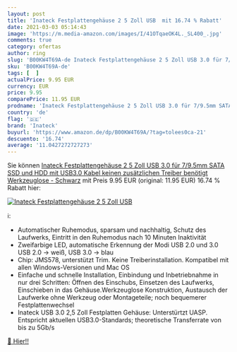 ```yaml
---
layout: post
title: 'Inateck Festplattengehäuse 2 5 Zoll USB  mit 16.74 % Rabatt'
date: 2021-03-03 05:14:43
image: 'https://m.media-amazon.com/images/I/41OTqaeOK4L._SL400_.jpg'
comments: true
category: ofertas
author: ring
slug: 'B00KW4T69A-de Inateck Festplattengehäuse 2 5 Zoll USB 3.0 für 7/9.5mm...'
sku: 'B00KW4T69A-de'
tags: [  ]
actualPrice: 9.95 EUR
currency: EUR
price: 9.95
comparePrice: 11.95 EUR
prodname: 'Inateck Festplattengehäuse 2 5 Zoll USB 3.0 für 7/9.5mm SATA SSD und HDD mit USB3.0 Kabel  keinen zusätzlichen Treiber benötigt  Werkzeuglose - Schwarz'
country: 'de'
flag: '🇩🇪'
brand: 'Inateck'
buyurl: 'https://www.amazon.de/dp/B00KW4T69A/?tag=tolees0ca-21'
descuento: '16.74'
average: '11.0427272727273'
---
```


Sie können [Inateck Festplattengehäuse 2 5 Zoll USB 3.0 für 7/9.5mm SATA SSD und HDD mit USB3.0 Kabel  keinen zusätzlichen Treiber benötigt  Werkzeuglose - Schwarz](https://www.amazon.de/dp/B00KW4T69A/?tag=tolees0ca-21) mit Preis 9.95 EUR (original: 11.95 EUR) 16.74 % Rabatt hier:

[![Inateck Festplattengehäuse 2 5 Zoll USB ](https://m.media-amazon.com/images/I/41OTqaeOK4L._SL400_.jpg)](https://www.amazon.de/dp/B00KW4T69A/?tag=tolees0ca-21)

ℹ️:

- Automatischer Ruhemodus, sparsam und nachhaltig, Schutz des Laufwerks, Eintritt in den Ruhemodus nach 10 Minuten Inaktivität
- Zweifarbige LED, automatische Erkennung der Modi USB 2.0 und 3.0 USB 2.0 -> weiß, USB 3.0 -> blau
- Chip: JMS578, unterstützt Trim. Keine Treiberinstallation. Kompatibel mit allen Windows-Versionen und Mac OS
- Einfache und schnelle Installation, Einbindung und Inbetriebnahme in nur drei Schritten: Öffnen des Einschubs, Einsetzen des Laufwerks, Einschieben in das Gehäuse.Werkzeuglose Konstruktion, Austausch der Laufwerke ohne Werkzeug oder Montageteile; noch bequemerer Festplattenwechsel
- Inateck USB 3.0 2,5 Zoll Festplatten Gehäuse: Unterstürtzt UASP. Entspricht aktuellen USB3.0-Standards; theoretische Transferrate von bis zu 5Gb/s

[🛒 Hier!!](https://www.amazon.de/dp/B00KW4T69A/?tag=tolees0ca-21)
